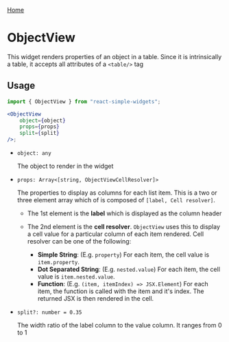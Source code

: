 [Home](../../../README.md)

# ObjectView

This widget renders properties of an object in a table. Since it is intrinsically a table, it accepts all attributes of a `<table/>` tag

## Usage

```jsx
import { ObjectView } from "react-simple-widgets";

<ObjectView 
    object={object} 
    props={props} 
    split={split}
/>;
```

-   `object: any`

    The object to render in the widget

- `props: Array<[string, ObjectViewCellResolver]>`

  The properties to display as columns for each list item. This is a two or three element array which
  of is composed of `[label, Cell resolver]`. 

  - The 1st element is the **label** which is displayed as the column header

  - The 2nd element is the **cell resolver**. `ObjectView` uses this to display a cell value for a particular column of each item rendered. Cell resolver can be one of the following:
    -   **Simple String**: (E.g. `property`) For each item, the cell value is `item.property`.
    -   **Dot Separated String**: (E.g. `nested.value`) For each item, the cell value is `item.nested.value`.
    -   **Function**: (E.g. `(item, itemIndex) => JSX.Element`) For each item, the function is called with the item and it's index. The returned JSX is then rendered in the cell.

-   `split?: number = 0.35`

    The width ratio of the label column to the value column. It ranges from 0 to 1
